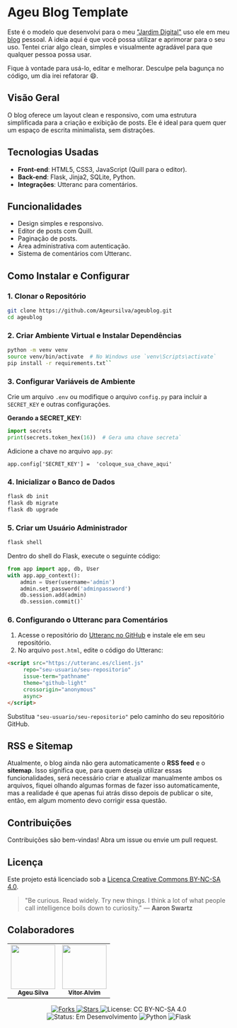 
# Ageu Blog Template
Este é o modelo que desenvolvi para o meu ["Jardim Digital"](https://weeklymusings.net/weekly-musings-092) uso ele em meu [blog](https://ageu.tech/) pessoal. A ideia aqui é que você possa utilizar e aprimorar para o seu uso. Tentei criar algo clean, simples e visualmente agradável para que qualquer pessoa possa usar. 


Fique à vontade para usá-lo, editar e melhorar. Desculpe pela bagunça no código, um dia irei refatorar 😄.


## Visão Geral

O blog oferece um layout clean e responsivo, com uma estrutura simplificada para a criação e exibição de posts. Ele é ideal para quem quer um espaço de escrita minimalista, sem distrações.

## Tecnologias Usadas

- **Front-end**: HTML5, CSS3, JavaScript (Quill para o editor).
- **Back-end**: Flask, Jinja2, SQLite, Python.
- **Integrações**: Utteranc para comentários.

## Funcionalidades

- Design simples e responsivo.
- Editor de posts com Quill.
- Paginação de posts.
- Área administrativa com autenticação.
- Sistema de comentários com Utteranc.

## Como Instalar e Configurar

### 1. Clonar o Repositório

```bash
git clone https://github.com/Ageursilva/ageublog.git
cd ageublog 
```
### 2. Criar Ambiente Virtual e Instalar Dependências

```bash
python -m venv venv
source venv/bin/activate  # No Windows use `venv\Scripts\activate`
pip install -r requirements.txt`` 
```
### 3. Configurar Variáveis de Ambiente

Crie um arquivo `.env` ou modifique o arquivo `config.py` para incluir a `SECRET_KEY` e outras configurações.

**Gerando a SECRET_KEY:**

```python
import secrets
print(secrets.token_hex(16))  # Gera uma chave secreta` 
```
Adicione a chave no arquivo `app.py`:

`app.config['SECRET_KEY'] =  'coloque_sua_chave_aqui'` 

### 4. Inicializar o Banco de Dados

```bash
flask db init
flask db migrate
flask db upgrade 
```
### 5. Criar um Usuário Administrador

```bash
flask shell
```
Dentro do shell do Flask, execute o seguinte código:

```python
from app import app, db, User
with app.app_context():
    admin = User(username='admin')
    admin.set_password('adminpassword')
    db.session.add(admin)
    db.session.commit()` 
```
### 6. Configurando o Utteranc para Comentários

1.  Acesse o repositório do [Utteranc no GitHub](https://github.com/apps/utterances) e instale ele em seu repositório.
2.  No arquivo `post.html`, edite o código do Utteranc:

```html
<script src="https://utteranc.es/client.js"
	 repo="seu-usuario/seu-repositorio"
	 issue-term="pathname"
	 theme="github-light"
	 crossorigin="anonymous"
	 async>
</script> 
```
Substitua `"seu-usuario/seu-repositorio"` pelo caminho do seu repositório GitHub.
## RSS e Sitemap

Atualmente, o blog ainda não gera automaticamente o **RSS feed** e o **sitemap**. Isso significa que, para quem deseja utilizar essas funcionalidades, será necessário criar e atualizar manualmente ambos os arquivos, fiquei olhando algumas formas de fazer isso automaticamente, mas a realidade é que apenas fui atrás disso depois de publicar o site, então, em algum momento devo corrigir essa questão.

## Contribuições

Contribuições são bem-vindas! Abra um issue ou envie um pull request.

## Licença

Este projeto está licenciado sob a [Licença Creative Commons BY-NC-SA 4.0](https://creativecommons.org/licenses/by-nc-sa/4.0/deed.pt-br).

> "Be curious. Read widely. Try new things. I think a lot of what people call intelligence boils down to curiosity." — **Aaron Swartz**
> 
## Colaboradores
<table align="center">
  <tr>
    <td align="center">
      <a href="https://www.linkedin.com/in/ageursilva/">
        <img src="https://github.com/Ageursilva.png" width="100px;"><br />
        <sub><b>Ageu Silva</b></sub>
      </a>
    </td>
    <td align="center">
      <a href="https://www.linkedin.com/in/vitor-alvim-604080319">
        <img src="https://media.licdn.com/dms/image/v2/D4D03AQEL93hazzngUQ/profile-displayphoto-shrink_800_800/profile-displayphoto-shrink_800_800/0/1726180928093?e=1731542400&v=beta&t=iVcPXTvjunD5bleqXIa68GNY5ovqJowzeYGCqjdKgb8" width="100px;"><br />
        <sub><b>Vitor Alvim </b></sub>
      </a>
    </td>
  </tr>
</table>





<p align="center">
<a href="https://github.com/Ageursilva/IdilioEfemero">
<img src="https://img.shields.io/github/forks/Ageursilva/IdilioEfemero?style=social&label=Fork" alt="Forks">
</a>
<a href="https://github.com/Ageursilva/IdilioEfemero">
<img src="https://img.shields.io/github/stars/Ageursilva/IdilioEfemero?style=social&label=Star" alt="Stars">
</a>
<img src="https://img.shields.io/badge/License-CC_BY--NC--SA_4.0-lightgrey.svg" alt="License: CC BY-NC-SA 4.0">
<img src="https://img.shields.io/badge/Status-Em_Desenvolvimento-yellow.svg" alt="Status: Em Desenvolvimento">
<img src="https://img.shields.io/badge/python-3670A0?style=for-the-badge&logo=python&logoColor=ffdd54" alt="Python">
<img src="https://img.shields.io/badge/flask-%23000.svg?style=for-the-badge&logo=flask&logoColor=white" alt="Flask">

</p> 
